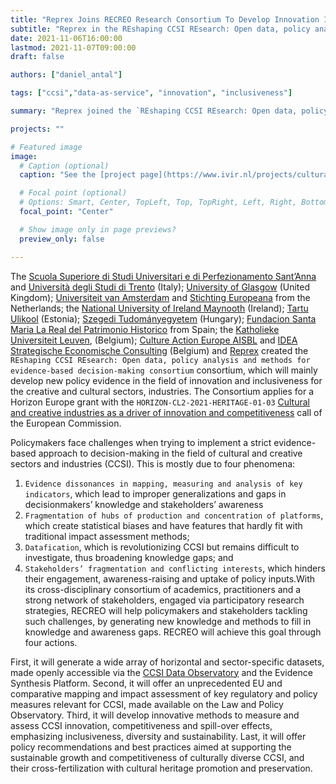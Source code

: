 ```yaml
---
title: "Reprex Joins RECREO Research Consortium To Develop Innovation Indicators"
subtitle: "Reprex in the REshaping CCSI REsearch: Open data, policy analysis and methods for evidence-based decision-making consortium"
date: 2021-11-06T16:00:00
lastmod: 2021-11-07T09:00:00
draft: false

authors: ["daniel_antal"]

tags: ["ccsi","data-as-service", "innovation", "inclusiveness"]

summary: "Reprex joined the `REshaping CCSI REsearch: Open data, policy analysis and methods for evidence-based decision-making consortium` consortium, which will mainly develop new policy evidence in the field of innovation and inclusiveness for the creative and cultural sectors, industries."

projects: ""

# Featured image
image:
  # Caption (optional)
  caption: "See the [project page](https://www.ivir.nl/projects/cultural-creative-sectors-and-industries-data-observatory/)"

  # Focal point (optional)
  # Options: Smart, Center, TopLeft, Top, TopRight, Left, Right, BottomLeft, Bottom, BottomRight
  focal_point: "Center"

  # Show image only in page previews?
  preview_only: false

---
```


The [Scuola Superiore di Studi Universitari e di Perfezionamento Sant’Anna](https://www.santannapisa.it/it) and [Università degli Studi di Trento](https://www.unitn.it/en) (Italy); [University of Glasgow](https://www.create.ac.uk/) (United Kingdom); [Universiteit van Amsterdam](https://www.ivir.nl/) and [Stichting Europeana](https://pro.europeana.eu/) from the	Netherlands; the [National University of Ireland Maynooth](https://www.maynoothuniversity.ie/)	(Ireland); [Tartu Ulikool](https://www.ut.ee/en/)	(Estonia); [Szegedi Tudományegyetem](https://u-szeged.hu/) (Hungary); [Fundacion Santa Maria La Real del Patrimonio Historico](https://www.santamarialareal.org/) from Spain; the [Katholieke Universiteit Leuven](https://www.kuleuven.be/kuleuven/),	(Belgium); [Culture Action Europe AISBL](https://cultureactioneurope.org/) and [IDEA Strategische Economische Consulting](https://www.ideaconsult.be/en/) 	(Belgium) and [Reprex](https://reprex.nl/) created the `REshaping CCSI REsearch: Open data, policy analysis and methods for evidence-based decision-making consortium` consortium, which will mainly develop new policy evidence in the field of innovation and inclusiveness for the creative and cultural sectors, industries. The Consortium applies for a Horizon Europe grant with the `HORIZON-CL2-2021-HERITAGE-01-03` [Cultural and creative industries as a driver of innovation and competitiveness](https://ec.europa.eu/info/funding-tenders/opportunities/portal/screen/opportunities/topic-details/horizon-cl2-2021-heritage-01-03) call of the European Commission.

Policymakers face challenges when trying to implement a strict evidence-based approach to decision-making in the field of cultural and creative sectors and industries (CCSI). This is mostly due to four phenomena: 

1. `Evidence dissonances in mapping, measuring and analysis of key indicators`, which lead to improper generalizations and gaps in decisionmakers’ knowledge and stakeholders’ awareness
2. `Fragmentation of hubs of production and concentration of platforms`, which create statistical biases and have features that hardly fit with traditional impact assessment methods; 
3. `Datafication`, which is revolutionizing CCSI but remains difficult to investigate, thus broadening knowledge gaps; and 
4. `Stakeholders’ fragmentation and conflicting interests`, which hinders their engagement, awareness-raising and uptake of policy inputs.With its cross-disciplinary consortium of academics, practitioners and a strong network of stakeholders, engaged via participatory research strategies, RECREO will help policymakers and stakeholders tackling such challenges, by generating new knowledge and methods to fill in knowledge and awareness gaps. RECREO will achieve this goal through four actions. 

First, it will generate a wide array of horizontal and sector-specific datasets, made openly accessible via the [CCSI Data Observatory](https://reprex.nl/project/ccsi-data-observatory/) and the Evidence Synthesis Platform. Second, it will offer an unprecedented EU and comparative mapping and impact assessment of key regulatory and policy measures relevant for CCSI, made available on the Law and Policy Observatory. Third, it will develop innovative methods to measure and assess CCSI innovation, competitiveness and spill-over effects, emphasizing inclusiveness, diversity and sustainability. Last, it will offer policy recommendations and best practices aimed at supporting the sustainable growth and competitiveness of culturally diverse CCSI, and their cross-fertilization with cultural heritage promotion and preservation.
